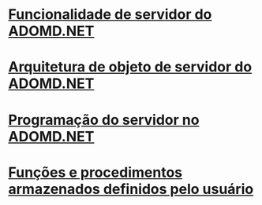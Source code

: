 # [Funcionalidade de servidor do ADOMD.NET](adomd-net-server-functionality.md)
# [Arquitetura de objeto de servidor do ADOMD.NET](adomd-net-server-object-architecture.md)
# [Programação do servidor no ADOMD.NET](adomd-net-server-programming.md)
# [Funções e procedimentos armazenados definidos pelo usuário](user-defined-functions-and-stored-procedures.md)
